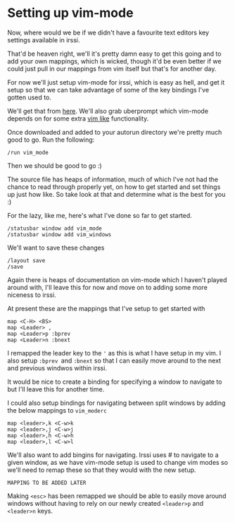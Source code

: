 Setting up vim-mode
===================

Now, where would we be if we didn't have a favourite text editors key settings
available in irssi.

That'd be heaven right, we'll it's pretty damn easy to get this going and to
add your own mappings, which is wicked, though it'd be even better if we could
just pull in our mappings from vim itself but that's for another day.

For now we'll just setup vim-mode for irssi, which is easy as hell, and get it
setup so that we can take advantage of some of the key bindings I've gotten
used to.

We'll get that from
[here](http://raw.github.com/shabble/irssi-scripts/master/vim-mode/vim_mode.pl).
We'll also grab uberprompt which vim-mode depends on for some extra
[vim like](http://raw.github.com/shabble/irssi-scripts/master/prompt_info/uberprompt.pl)
functionality.

Once downloaded and added to your autorun directory we're pretty much good to
go. Run the following:

    /run vim_mode

Then we should be good to go :)

The source file has heaps of information, much of which I've not had the chance
to read through properly yet, on how to get started and set things up just how
like. So take look at that and determine what is the best for you :)

For the lazy, like me, here's what I've done so far to get started.

    /statusbar window add vim_mode
    /statusbar window add vim_windows

We'll want to save these changes

    /layout save
    /save

Again there is heaps of documentation on vim-mode which I haven't played around
with, I'll leave this for now and move on to adding some more niceness to
irssi.

At present these are the mappings that I've setup to get started with

    map <C-H> <BS>
    map <Leader> ,
    map <Leader>p :bprev
    map <Leader>n :bnext
 
 I remapped the leader key to the `'` as this is what I have setup in my vim. I
 also setup `:bprev `and `:bnext` so that I can easily move around to the next
 and previous windwos within irssi.

 It would be nice to create a binding for specifying a window to navigate to
 but I'll leave this for another time.

 I could also setup bindings for navigating between split windows by adding the below mappings to  `vim_moderc`

    map <leader>,k <C-w>k
    map <leader>,j <C-w>j
    map <leader>,h <C-w>h
    map <leader>,l <C-w>l

We'll also want to add bingins for navigating. Irssi uses <ESC> # to navigate
to a given window, as we have vim-mode setup <ESC> is used to change vim modes
so we'll need to remap these so that they would with the new setup.

    MAPPING TO BE ADDED LATER

Making `<esc>` has been remapped we should be able to easily move around
windows without having to rely on our newly created `<leader>p` and `<leader>n`
keys.

